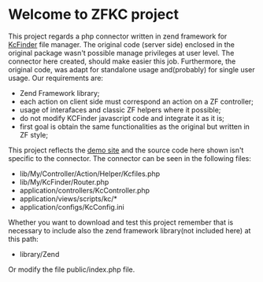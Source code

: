 # Welcome to ZFKC project
This project regards a php connector written in zend framework for [KcFinder](http://kcfinder.sunhater.com// "go to KCFinder site") file manager.
The original code (server side) enclosed in the original package wasn't possible manage privileges at user level.
The connector here created, should make easier this job. Furthermore, the original code, was adapt for standalone usage and(probably) for single user usage.
Our requirements are:

- Zend Framework library;
- each action on client side must correspond an action on a ZF controller;
- usage of interafaces and classic ZF helpers where it possible;
- do not modify KCFinder javascript code and integrate it as it is;
- first goal is obtain the same functionalities as the original but written in ZF style;
 
This project reflects the [demo site](http://zfkc.ovum.it/ "jump to zfkc.ovum.it") and the source code here shown 
isn't specific to the connector. The connector can be seen in the following files:

- lib/My/Controller/Action/Helper/Kcfiles.php
- lib/My/KcFinder/Router.php
- application/controllers/KcController.php
- application/views/scripts/kc/*
- application/configs/KcConfig.ini

Whether you want to download and test this project remember that is necessary to include also the zend framework library(not included here) at this path:

- library/Zend

Or modify the file public/index.php file.
